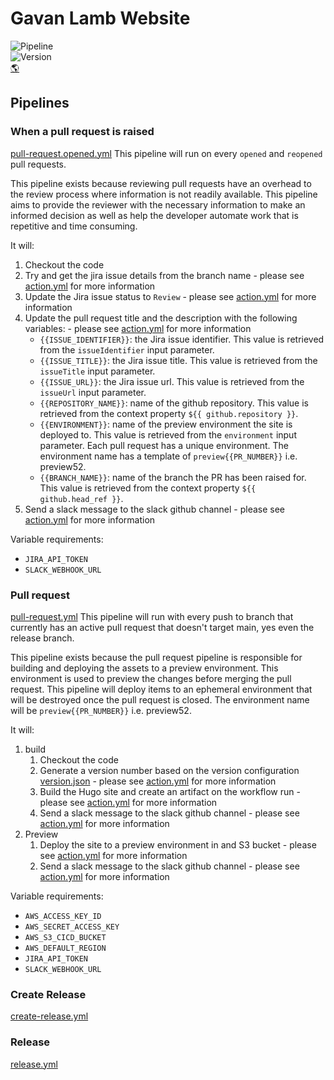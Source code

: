 # Gavan Lamb Website
![Pipeline](https://github.com/gavanlamb/gavanlamb.github.io/actions/workflows/release.yml/badge.svg)  
![Version](https://gavanlamb.com/badges/version.svg)  
[🌎](https://gavanlamb.com/index.html)  

## Pipelines
### When a pull request is raised
[pull-request.opened.yml](.github/workflows/pull-request.opened.yml)
This pipeline will run on every `opened` and `reopened` pull requests.

This pipeline exists because reviewing pull requests have an overhead to the review process where information is not readily available. This pipeline aims to provide the reviewer with the necessary information to make an informed decision as well as help the developer automate work that is repetitive and time consuming.

It will:
1. Checkout the code
2. Try and get the jira issue details from the branch name - please see [action.yml](https://github.com/gavanlamb/github-actions/blob/main/.github/actions/jira/get-issue-details/action.yml) for more information
3. Update the Jira issue status to `Review` - please see [action.yml](https://github.com/gavanlamb/github-actions/blob/main/.github/actions/jira/change-issue-status/action.yml) for more information
4. Update the pull request title and the description with the following variables: - please see [action.yml](https://github.com/gavanlamb/github-actions/blob/main/.github/actions/pull-request/update-pr/action.yml) for more information
   * `{{ISSUE_IDENTIFIER}}`: the Jira issue identifier. This value is retrieved from the `issueIdentifier` input parameter.
   * `{{ISSUE_TITLE}}`: the Jira issue title. This value is retrieved from the `issueTitle` input parameter.
   * `{{ISSUE_URL}}`: the Jira issue url. This value is retrieved from the `issueUrl` input parameter.
   * `{{REPOSITORY_NAME}}`: name of the github repository. This value is retrieved from the context property `${{ github.repository }}`.
   * `{{ENVIRONMENT}}`: name of the preview environment the site is deployed to. This value is retrieved from the `environment` input parameter. Each pull request has a unique environment. The environment name has a template of `preview{{PR_NUMBER}}` i.e. preview52.
   * `{{BRANCH_NAME}}`: name of the branch the PR has been raised for. This value is retrieved from the context property `${{ github.head_ref }}`.
5. Send a slack message to the slack github channel - please see [action.yml](https://github.com/gavanlamb/github-actions/blob/main/.github/actions/slack/pull-request-created/action.yml) for more information

Variable requirements:
* `JIRA_API_TOKEN`
* `SLACK_WEBHOOK_URL`

### Pull request
[pull-request.yml](.github/workflows/pull-request.yml)
This pipeline will run with every push to branch that currently has an active pull request that doesn't target main, yes even the release branch.

This pipeline exists because the pull request pipeline is responsible for building and deploying the assets to a preview environment. This environment is used to preview the changes before merging the pull request. This pipeline will deploy items to an ephemeral environment that will be destroyed once the pull request is closed. The environment name will be `preview{{PR_NUMBER}}` i.e. preview52.

It will:
1. build
   1. Checkout the code
   2. Generate a version number based on the version configuration [version.json](version.json) - please see [action.yml](https://github.com/gavanlamb/github-actions/blob/main/.github/actions/version/generate/action.yml) for more information
   3. Build the Hugo site and create an artifact on the workflow run - please see [action.yml](https://github.com/gavanlamb/github-actions/blob/main/.github/actions/hugo/build/action.yml) for more information
   4. Send a slack message to the slack github channel - please see [action.yml](https://github.com/gavanlamb/github-actions/blob/main/.github/actions/slack/built/action.yml) for more information
2. Preview
   1. Deploy the site to a preview environment in and S3 bucket - please see [action.yml](https://github.com/gavanlamb/github-actions/blob/main/.github/actions/hugo/deploy-to-s3/action.yml) for more information
   2. Send a slack message to the slack github channel - please see [action.yml](https://github.com/gavanlamb/github-actions/blob/main/.github/actions/slack/released/action.yml) for more information

Variable requirements:
* `AWS_ACCESS_KEY_ID`
* `AWS_SECRET_ACCESS_KEY`
* `AWS_S3_CICD_BUCKET`
* `AWS_DEFAULT_REGION`
* `JIRA_API_TOKEN`
* `SLACK_WEBHOOK_URL`

### Create Release
[create-release.yml](.github/workflows/create-release.yml)

### Release
[release.yml](.github/workflows/release.yml)
